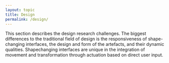 ```yaml
---
layout: topic
title: Design
permalink: /design/
---
```

This section describes the design research challenges. The biggest differences to the traditional field of design is the responsiveness of shape-changing interfaces, the design and form of the artefacts, and their dynamic qualities. Shapechanging interfaces are unique in the integration of movement and transformation through actuation based on direct user input.



